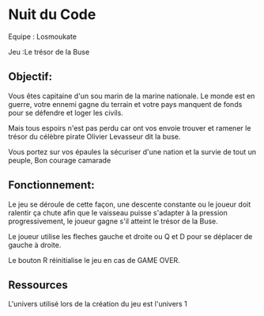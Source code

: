 # Nuit du Code 
 
Equipe : Losmoukate

Jeu :Le trésor de la Buse


## Objectif:

Vous êtes capitaine d'un sou marin de la marine nationale. Le monde est en guerre, votre ennemi gagne du terrain et votre pays manquent de fonds pour se défendre et loger les civils.

Mais tous espoirs n'est pas perdu car ont vos envoie trouver et ramener le trésor du célèbre pirate Olivier Levasseur dit la buse.

Vous portez sur vos épaules la sécuriser d'une nation et la survie de tout un peuple, 
Bon courage camarade



## Fonctionnement:

Le jeu se déroule de cette façon, une descente constante ou le joueur doit ralentir ça chute afin que le vaisseau puisse s'adapter à la pression progressivement, le joueur gagne s'il atteint le trésor de la Buse.

Le joueur utilise les fleches gauche et droite ou Q et D pour se déplacer de gauche à droite.

Le bouton R réinitialise le jeu en cas de GAME OVER.

## Ressources

L'univers utilisé lors de la création du jeu est l'univers 1


